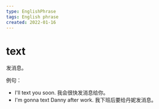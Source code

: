 ```yaml
---
type: EnglishPhrase
tags: English phrase
created: 2022-01-16
---
```


# text

发消息。

例句：

- I'll text you soon. 我会很快发消息给你。
- I'm gonna text Danny after work. 我下班后要给丹妮发消息。
